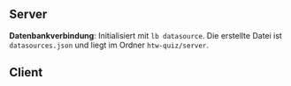 ## Server

__Datenbankverbindung__: Initialisiert mit ``lb datasource``. Die erstellte Datei ist ``datasources.json`` und liegt im Ordner ``htw-quiz/server``.

## Client